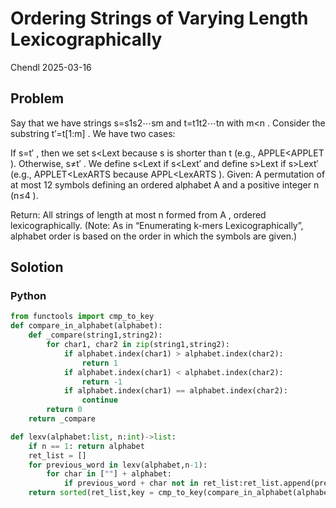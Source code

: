 # Ordering Strings of Varying Length Lexicographically

Chendl 2025-03-16

## Problem

Say that we have strings s=s1s2⋯sm
 and t=t1t2⋯tn
 with m<n
. Consider the substring t′=t[1:m]
. We have two cases:

If s=t′
, then we set s<Lext
 because s
 is shorter than t
 (e.g., APPLE<APPLET
).
Otherwise, s≠t′
. We define s<Lext
 if s<Lext′
 and define s>Lext
 if s>Lext′
 (e.g., APPLET<LexARTS
 because APPL<LexARTS
).
Given: A permutation of at most 12 symbols defining an ordered alphabet A
 and a positive integer n
 (n≤4
).

Return: All strings of length at most n
 formed from A
, ordered lexicographically. (Note: As in “Enumerating k-mers Lexicographically”, alphabet order is based on the order in which the symbols are given.)

## Solotion

### Python

``` python
from functools import cmp_to_key
def compare_in_alphabet(alphabet):
	def _compare(string1,string2):
		for char1, char2 in zip(string1,string2):
			if alphabet.index(char1) > alphabet.index(char2):
				return 1
			if alphabet.index(char1) < alphabet.index(char2):
				return -1
			if alphabet.index(char1) == alphabet.index(char2):
				continue
		return 0
	return _compare

def lexv(alphabet:list, n:int)->list:
	if n == 1: return alphabet
	ret_list = []
	for previous_word in lexv(alphabet,n-1):
		for char in [""] + alphabet:
			if previous_word + char not in ret_list:ret_list.append(previous_word + char)
	return sorted(ret_list,key = cmp_to_key(compare_in_alphabet(alphabet)))
```
